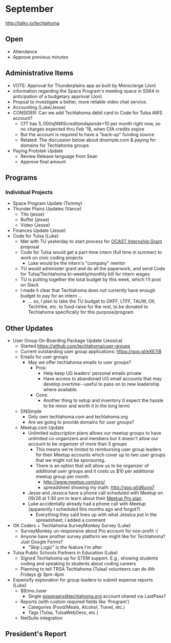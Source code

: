 # September
http://talky.io/techlahoma

## Open
* Attendance
* Approve previous minutes


## Administrative Items
* VOTE: Approval for Thunderplains app as built by Monscierge (Jon)
* information regarding the Space Program's meeting space in SS64 in anticipation of a budgetary approval (Jon)
* Propsal to investigate a better, more reliable video chat service.
* Accounting (Luke/Jesse)
* CONSIDER: Can we add Techlahoma debit card to Code for Tulsa AWS account?
   - CfT has $5,000 of AWS credit and spends <$10 per month right now, so no charges expected thru Feb '18, when CfA credits expire
   - But the account is required to have a "back-up" funding source
   - Related: The discussion below about dnsimple.com & paying for domains for Techlahoma groups
* Paying Prototek Update
   - Review Release language from Sean
   - Approve final amount

## Programs

### Individual Projects
* Space Program Update (Tommy)
* Thunder Plains Updates (Vance)
  - Tito (jesse)
  - Buffer (jesse)
  - Video (Jesse)
* Finances Update (Jesse)
* Code for Tulsa (Luke)
  - Met with TU yesterday to start process for [OCAST Internship Grant](https://www.ok.gov/ocast/Programs/Intern_Partnerships_(Intern)/index.html) proposal
  - Code for Tulsa would get a part-time intern (full time in summer) to work on civic coding projects
    - Luke would be the intern's "company" mentor
  - TU would administer grant and do all the paperwork, and send Code for Tulsa/Techlahoma bi-weekly/monthly bill for intern wages
  - TU is putting together the total budget by this week, which I'll post on Slack
  - I made it clear that Techlahoma does not currently have enough budget to pay for an intern ...
    - ... so, I plan to take the TU budget to GKFF, LTFF, TAUW, OII, TechHire, etc. to fund-raise for the rest, to be donated to Techlahoma specifically for this purpose/program

## Other Updates
* User Group On-Boarding Package Update (Jessica)
  - Started https://github.com/techlahoma/user-groups
  - Current outstanding user group applications: https://goo.gl/eXE7iB
  - Emails for user groups
    - May we offer techlahoma emails to user groups?
      - Pros:
        - Help keep UG leaders' personal emails private
        - Have access to abandoned UG email accounts that may develop overtime--useful to pass on to new leadership where available.
      - Cons:
        - Another thing to setup and inventory (I expect the hassle to be minor and worth it in the long term)
  - DNSimple
    - Only own techlahoma.com and techlahoma.org
    - Are we going to provide domains for user groups? 
  - Meetup.com Update
    - Unlimited subscription plans allows our meetup groups to have unlimited co-organizers and members but it doesn't allow our account to be organizer of more than 3 groups
      - This means we're limited to reimbursing user group leaders for their Meetup accounts which cover up to two user groups that we might not be sponsoring.
      - There is an option that will allow us to be organizer of additional user groups and it costs us $10 per additional meetup group per month.
        - http://www.meetup.com/pro/
        - spreadsheet showing my math: http://goo.gl/d6uvp7
     - Jesse and Jessica have a phone call scheduled with Meetup on 09/26 at 1:30 pm to learn about their [Meetup Pro plan](http://www.meetup.com/pro/)
     - Luke accidentally already had a phone call with Meetup (apparently I scheduled this months ago and forgot?)
        - Everything they said lines up with what Jessica put in the spreadsheet; I added a comment
* OK Coders + Techlahoma SurveyMonkey Survey (Luke)
   - SurveyMonkey un-responsive about Pro account for non-profit :(
   - Anyone have another survey platform we might like for Techlahoma? Just Google Forms?
      - "Skip Logic" is the feature I'm after
* Tulsa Public Schools Partners in Education (Luke)
   - Signed Techlahoma up for STEM support. E.g., showing students coding and speaking to students about coding careers
   - Planning to tell TRSA Techlahoma (Tulsa) volunteers can do 4th Fridays @ 3pm-4pm
* Expensify exploration for group leaders to submit expense reports (Luke)
   - $9/mo./user
     - Single expensers@techlahoma.org account shared via LastPass?
   - Reports (with custom required fields like 'Program')
     - Categories (Food/Meals, Alcohol, Travel, etc.)
     - Tags (Tulsa, TulsaWebDevs, etc.)
   - NetSuite integration

## President's Report 
